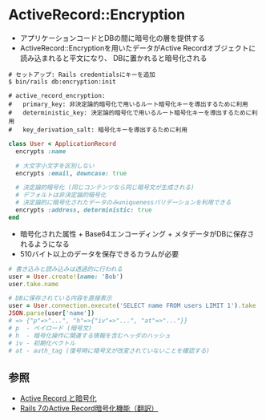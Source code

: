 # ActiveRecord::Encryption
- アプリケーションコードとDBの間に暗号化の層を提供する
- ActiveRecord::Encryptionを用いたデータがActive Recordオブジェクトに読み込まれると平文になり、
  DBに置かれると暗号化される

```
# セットアップ: Rails credentialsにキーを追加
$ bin/rails db:encryption:init

# active_record_encryption:
#   primary_key: 非決定論的暗号化で用いるルート暗号化キーを導出するために利用
#   deterministic_key: 決定論的暗号化で用いるルート暗号化キーを導出するために利用
#   key_derivation_salt: 暗号化キーを導出するために利用
```

```ruby
class User < ApplicationRecord
  encrypts :name

  # 大文字小文字を区別しない
  encrypts :email, downcase: true

  # 決定論的暗号化 (同じコンテンツなら同じ暗号文が生成される)
  # デフォルトは非決定論的暗号化
  # 決定論的に暗号化されたデータのみuniquenessバリデーションを利用できる
  encrypts :address, deterministic: true
end
```

- 暗号化された属性 + Base64エンコーディング + メタデータがDBに保存されるようになる
- 510バイト以上のデータを保存できるカラムが必要

```ruby
# 書き込みと読み込みは透過的に行われる
user = User.create!(name: 'Bob')
user.take.name

# DBに保存されている内容を直接表示
user = User.connection.execute('SELECT name FROM users LIMIT 1').take
JSON.parse(user['name'])
# => {"p"=>"...", "h"=>{"iv"=>"...", "at"=>"..."}}
# p  - ペイロード (暗号文)
# h  - 暗号化操作に関連する情報を含むヘッダのハッシュ
# iv - 初期化ベクトル
# at - auth_tag (復号時に暗号文が改変されていないことを確認する)
```

## 参照
- [Active Record と暗号化](https://railsguides.jp/active_record_encryption.html)
- [Rails 7のActive Record暗号化機能（翻訳）](https://techracho.bpsinc.jp/hachi8833/2021_09_29/109824)
